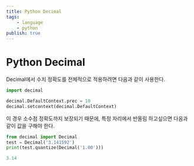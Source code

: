 ```yaml
---
title: Python Decimal
tags:
    - language
    - python
publish: true
---
```


# Python Decimal

Decimal에서 수치 정확도를 전체적으로 적용하려면 다음과 같이 사용한다.

```python
import decimal

decimal.DefaultContext.prec = 10
decimal.setcontext(decimal.DefaultContext)
```

이 경우 소수점 정확도까지 보장되기 때문에, 특정 자리에서 반올림 하고싶으면 다음과 같이 값을 구해야 한다.

```python
from decimal import Decimal
test = Decimal('3.141592')
print(test.quantize(Decimal('1.00')))

3.14
```

